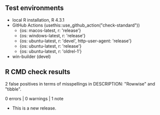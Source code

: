 ## Test environments

* local R installation, R 4.3.1
* GitHub Actions (usethis::use_github_action("check-standard"))
  - {os: macos-latest,   r: 'release'}
  - {os: windows-latest, r: 'release'}
  - {os: ubuntu-latest,  r: 'devel', http-user-agent: 'release'}
  - {os: ubuntu-latest,  r: 'release'}
  - {os: ubuntu-latest,  r: 'oldrel-1'}
* win-builder (devel)

## R CMD check results

2 false positives in terms of misspellings in DESCRIPTION:
"Rowwise" and "tibble".

0 errors | 0 warnings | 1 note

* This is a new release.
